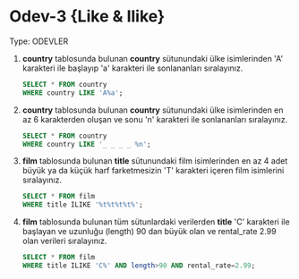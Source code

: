 # Odev-3 {Like & Ilike}

Type: ODEVLER

1. **country** tablosunda bulunan **country** sütunundaki ülke isimlerinden 'A' karakteri ile başlayıp 'a' karakteri ile sonlananları sıralayınız.
    
    ```sql
    SELECT * FROM country
    WHERE country LIKE 'A%a';
    ```
    
2. **country** tablosunda bulunan **country** sütunundaki ülke isimlerinden en az 6 karakterden oluşan ve sonu 'n' karakteri ile sonlananları sıralayınız.
    
    ```sql
    SELECT * FROM country
    WHERE country LIKE '_ _ _ _ %n';
    ```
    
3. **film** tablosunda bulunan **title** sütunundaki film isimlerinden en az 4 adet büyük ya da küçük harf farketmesizin 'T' karakteri içeren film isimlerini sıralayınız.
    
    ```sql
    SELECT * FROM film
    WHERE title ILIKE '%t%t%t%t%';
    ```
    
4. **film** tablosunda bulunan tüm sütunlardaki verilerden **title** 'C' karakteri ile başlayan ve uzunluğu (length) 90 dan büyük olan ve rental_rate 2.99 olan verileri sıralayınız.
    
    ```sql
    SELECT * FROM film
    WHERE title ILIKE 'C%' AND length>90 AND rental_rate=2.99;
    ```